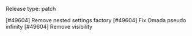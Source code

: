Release type: patch

[#49604] Remove nested settings factory
[#49604] Fix Omada pseudo infinity
[#49604] Remove visibility
